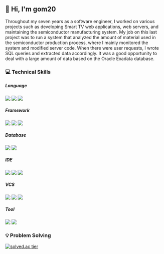 <!-- ![header](https://capsule-render.vercel.app/api?type=transparent&color=auto&height=200&section=header&text=Many%20drops%20make%20a%20shower&fontSize=50&fontColor=99CCFF) -->
<!-- &desc=&descAlignY=80&descAlign=75 -->

## 👋 Hi, I'm gom20
Throughout my seven years as a software engineer, I worked on various projects such as developing Smart TV web applications, web servers, and maintaining the semiconductor manufacturing system. My job on this last project was to run a system that analyzed the amount of material used in the semiconductor production process, where I mainly monitored the system and modified server code. When there were user requests, I wrote SQL queries and extracted data accordingly. It was a good opportunity to deal with a large amount of data based on the Oracle Exadata database.


### :computer: Technical Skills
##### Language
<img src="https://img.shields.io/badge/JAVA-007396?style=flat&logo=java&logoColor=white"> <img src="https://img.shields.io/badge/javascript-F7DF1E?style=flat&logo=javascript&logoColor=black"> <img src="https://img.shields.io/badge/Python-3776AB?style=flat&logo=Python&logoColor=black"> 

##### Framework
<img src="https://img.shields.io/badge/Spring-6DB33F?style=flat&logo=Spring&logoColor=white"> <img src="https://img.shields.io/badge/React-61DAFB?style=flat&logo=React&logoColor=black"> <img src="https://img.shields.io/badge/PeakPerformance-0769AD?style=flat&logoColor=white">

##### Database
<img src="https://img.shields.io/badge/ORACLE-F80000?style=flat&logo=oracle&logoColor=white"> <img src="https://img.shields.io/badge/MariaDB-003545?style=flat&logo=MariaDB&logoColor=white">

##### IDE
<img src="https://img.shields.io/badge/eclipse-2C2255?style=flat&logo=eclipse&logoColor=white"> <img src="https://img.shields.io/badge/IntelliJ%20IDEA-000000?style=flat&logo=IntelliJ%20IDEA&logoColor=white"> <img src="https://img.shields.io/badge/Visual%20Studio-5C2D91?style=flat&logo=Visual%20Studio&logoColor=white"> 

##### VCS
<img src="https://img.shields.io/badge/Git-F05032?style=flat&logo=Git&logoColor=white"> <img src="https://img.shields.io/badge/github-181717?style=flat&logo=github&logoColor=white"> <img src="https://img.shields.io/badge/SVN-809CC9?style=flat&logo=Subversion&logoColor=white"> 

##### Tool
<img src="https://img.shields.io/badge/Jira-0052CC?style=flat&logo=jira&logoColor=white"> <img src="https://img.shields.io/badge/Confluence-172B4D?style=flat&logo=Confluence&logoColor=white"> 




### :bulb: Problem Solving
[![solved.ac tier](http://mazassumnida.wtf/api/v2/generate_badge?boj=gom20)](https://solved.ac/gom20)
